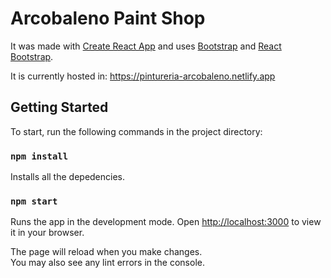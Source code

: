 # Arcobaleno Paint Shop

It was made with [Create React App](https://create-react-app.dev) and uses [Bootstrap](https://getbootstrap.com) and [React Bootstrap](https://react-bootstrap.netlify.app).

It is currently hosted in: <https://pintureria-arcobaleno.netlify.app>

## Getting Started

To start, run the following commands in the project directory:

### `npm install`

Installs all the depedencies.

### `npm start`

Runs the app in the development mode.
Open [http://localhost:3000](http://localhost:3000) to view it in your browser.

The page will reload when you make changes.\
You may also see any lint errors in the console.
